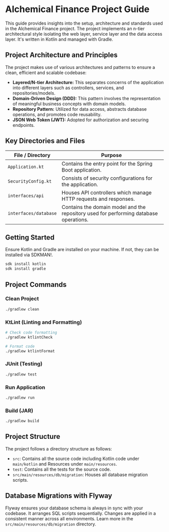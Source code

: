 # Alchemical Finance Project Guide

This guide provides insights into the setup, architecture and standards used in the Alchemical Finance project. The project implements an n-tier architectural style isolating the web layer, service layer and the data access layer. It's written in Kotlin and managed with Gradle.

## Project Architecture and Principles

The project makes use of various architectures and patterns to ensure a clean, efficient and scalable codebase:

- **Layered/N-tier Architecture:** This separates concerns of the application into different layers such as controllers, services, and repositories/models.
- **Domain-Driven Design (DDD):** This pattern involves the representation of meaningful business concepts with domain models.
- **Repository Pattern:** Utilized for data access, abstracts database operations, and promotes code reusability.
- **JSON Web Token (JWT):** Adopted for authorization and securing endpoints.

## Key Directories and Files

| File / Directory      | Purpose                                                                                                                        |
|-----------------------|--------------------------------------------------------------------------------------------------------------------------------|
| `Application.kt`      | Contains the entry point for the Spring Boot application.                                                                      |
| `SecurityConfig.kt`   | Consists of security configurations for the application.                                                                       |
| `interfaces/api`      | Houses API controllers which manage HTTP requests and responses.                                                               |
| `interfaces/database` | Contains the domain model and the repository used for performing database operations.                                          |

## Getting Started

Ensure Kotlin and Gradle are installed on your machine. If not, they can be installed via SDKMAN!.

```zsh
sdk install kotlin
sdk install gradle
```

## Project Commands

### Clean Project

```zsh
./gradlew clean
```

### KtLint (Linting and Formatting)

```zsh
# Check code formatting
./gradlew ktlintCheck

# Format code
./gradlew ktlintFormat
```

### JUnit (Testing)

```zsh
./gradlew test
```

### Run Application

```zsh
./gradlew run
```

### Build (JAR)

```zsh
./gradlew build
```

## Project Structure

The project follows a directory structure as follows:

- `src`: Contains all the source code including Kotlin code under `main/kotlin` and Resources under `main/resources`.
- `test`: Contains all the tests for the source code.
- `src/main/resources/db/migration`: Houses all database migration scripts.

## Database Migrations with Flyway

Flyway ensures your database schema is always in sync with your codebase. It arranges SQL scripts sequentially. Changes are applied in a consistent manner across all environments. Learn more in the `src/main/resources/db/migration` directory.